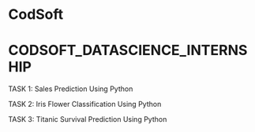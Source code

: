 # CodSoft
# CODSOFT_DATASCIENCE_INTERNSHIP

TASK 1: Sales Prediction Using Python

TASK 2: Iris Flower Classification Using Python

TASK 3: Titanic Survival Prediction Using Python
